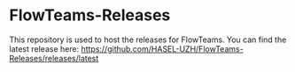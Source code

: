 # FlowTeams-Releases
This repository is used to host the releases for FlowTeams.
You can find the latest release here: https://github.com/HASEL-UZH/FlowTeams-Releases/releases/latest
